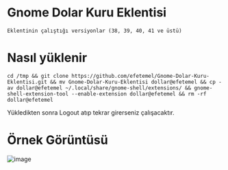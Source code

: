 # Gnome Dolar Kuru Eklentisi
```
Eklentinin çalıştığı versiyonlar (38, 39, 40, 41 ve üstü)
```

# Nasıl yüklenir
```
cd /tmp && git clone https://github.com/efetemel/Gnome-Dolar-Kuru-Eklentisi.git && mv Gnome-Dolar-Kuru-Eklentisi dollar@efetemel && cp -av dollar@efetemel ~/.local/share/gnome-shell/extensions/ && gnome-shell-extension-tool --enable-extension dollar@efetemel && rm -rf dollar@efetemel
```
Yükledikten sonra Logout atıp tekrar girerseniz çalışacaktır.

# Örnek Görüntüsü
![image](https://user-images.githubusercontent.com/57331815/139193026-c7a321e5-0ba2-45e4-85dc-d1924045f43a.png)

